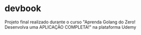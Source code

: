 # devbook

Projeto final realizado durante o curso "Aprenda Golang do Zero! Desenvolva uma APLICAÇÃO COMPLETA!" na plataforma Udemy
